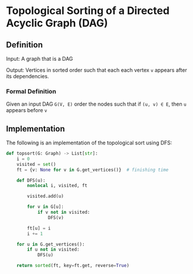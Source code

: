 # Topological Sorting of a Directed Acyclic Graph (DAG)

## Definition

Input: A graph that is a DAG

Output: Vertices in sorted order such that each each vertex `v` appears after its dependencies.

### Formal Definition

Given an input DAG `G(V, E)` order the nodes such that if `(u, v) ∈ E`, then `u` appears before `v`

## Implementation

The following is an implementation of the topological sort using DFS:

```python
def topsort(G: Graph) -> List[str]:
    i = 0
    visited = set()
    ft = {v: None for v in G.get_vertices()}  # finishing time

    def DFS(u):
        nonlocal i, visited, ft

        visited.add(u)

        for v in G[u]:
            if v not in visited:
                DFS(v)

        ft[u] = i
        i += 1

    for u in G.get_vertices():
        if u not in visited:
            DFS(u)

    return sorted(ft, key=ft.get, reverse=True)
```
